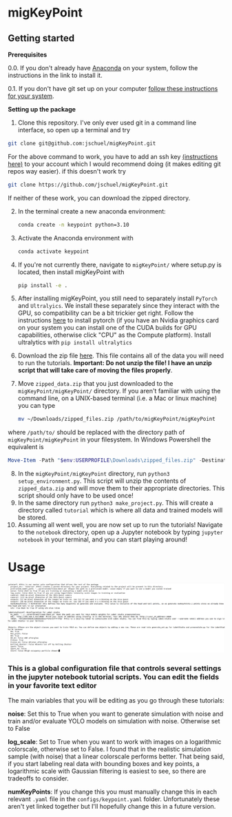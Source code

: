 # migKeyPoint

## Getting started
**Prerequisites**

0.0. If you don't already have [Anaconda](https://docs.anaconda.com/free/anaconda/install/) on your system, follow the instructions in the link to install it.

0.1. If you don't have git set up on your computer [follow these instructions for your system](https://www.atlassian.com/git/tutorials/install-git).

**Setting up the package**
1. Clone this repository. I've only ever used git in a command line interface, so open up a terminal and try

```bash
git clone git@github.com:jschuel/migKeyPoint.git
```

For the above command to work, you have to add an ssh key [(instructions here)](https://docs.github.com/en/authentication/connecting-to-github-with-ssh/generating-a-new-ssh-key-and-adding-it-to-the-ssh-agent?platform=linux) to your account which I would recommend doing (it makes editing git repos way easier). if this doesn't work try

```bash
git clone https://github.com/jschuel/migKeyPoint.git
```

If neither of these work, you can download the zipped directory.

2. In the terminal create a new anaconda environment:
   
   ```sh
   conda create -n keypoint python=3.10
   ```
   
3. Activate the Anaconda environment with
   
   ```sh
   conda activate keypoint
   ```
4. If you're not currently there, navigate to `migKeyPoint/` where setup.py is located, then install migKeyPoint with
   ```sh
   pip install -e .
   ```
5. After installing migKeyPoint, you still need to separately install `PyTorch` and `Ultralyics`. We install these separately since they interact with the GPU, so compatibility can be a bit trickier get right. Follow the instructions [here](https://pytorch.org/) to install pytorch (if you have an Nvidia graphics card on your system you can install one of the CUDA builds for GPU capabilities, otherwise click "CPU" as the Compute platform). Install ultralytics with `pip install ultralytics`
6. Download the zip file [here](https://drive.google.com/file/d/1A8BRnTIUCh_Pp93iGF_62-29TjSEiSor/view?usp=sharing). This file contains all of the data you will need to run the tutorials. **Important: Do not unzip the file! I have an unzip script that will take care of moving the files properly**.
7. Move `zipped_data.zip` that you just downloaded to the `migKeyPoint/migKeyPoint/` directory. If you aren't familiar with using the command line, on a UNIX-based terminal (i.e. a Mac or linux machine) you can type
   
   ```bash
   mv ~/Downloads/zipped_files.zip /path/to/migKeyPoint/migKeyPoint
   ```

where `/path/to/` should be replaced with the directory path of `migKeyPoint/migKeyPoint` in your filesystem. In Windows Powershell the equivalent is

   ```powershell
   Move-Item -Path "$env:USERPROFILE\Downloads\zipped_files.zip" -Destination "C:\path\to\migKeyPoint\migKeyPoint"
   ```

8. In the `migKeyPoint/migKeyPoint` directory, run `python3 setup_environment.py`. This script will unzip the contents of `zipped_data.zip` and will move them to their appropriate directories. This script should only have to be used once!
9. In the same directory run `python3 make_project.py`. This will create a directory called `tutorial` which is where all data and trained models will be stored.
10. Assuming all went well, you are now set up to run the tutorials! Navigate to the `notebook` directory, open up a Jupyter notebook by typing `jupyter notebook` in your terminal, and you can start playing around!

# Usage
![configuration](figures/configuration.png)
### This is a global configuration file that controls several settings in the jupyter notebook tutorial scripts. You can edit the fields in your favorite text editor
The main variables that you will be editing as you go through these tutorials:

**noise**: Set this to True when you want to generate simulation with noise and train and/or evaluate YOLO models on simulation with noise. Otherwise set to False

**log_scale**: Set to True when you want to work with images on a logarithmic colorscale, otherwise set to False. I found that in the realistic simulation sample (with noise) that a linear colorscale performs better. That being said, if you start labeling real data with bounding boxes and key points, a logarithmic scale with Gaussian filtering is easiest to see, so there are tradeoffs to consider.

**numKeyPoints**: If you change this you must manually change this in each relevant `.yaml` file in the `configs/keypoint.yaml` folder. Unfortunately these aren't yet linked together but I'll hopefully change this in a future version.
